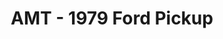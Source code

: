 ---
layout: product
title: "AMT - 1979 Ford Pickup"
price: "TBA" 
desc: "N/A"
img_path: "/assets/img/AMT858.jpg"
brand: "N/A"
available: false
special_offer: false
new: false
soon: false
cat: "010000"
subcat: "013800"
subsubcat: "0N/A"
sifra: "AMT858"
popular: false
---
